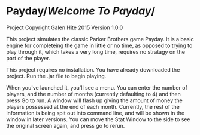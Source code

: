 # Payday/*Welcome To Payday*/
Project Copyright Galen Hite 2015
Version 1.0.0

This project simulates the classic Parker Brothers game Payday. It is a basic engine for completeing the game
in little or no time, as opposed to trying to play through it, which takes a very long time, requires no stratagy
on the part of the player.

This project requires no installation. You have already downloaded the project. Run the .jar file to begin playing.

When you've launched it, you'll see a menu. You can enter the number of players, and the number of months
(currently defaulting to 4) and then press Go to run. A window will flash up giving the amount of money the
players possessed at the end of each month. Currently, the rest of the information is being spit out into 
command line, and will be shown in the window in later versions. You can move the Stat Window to the side 
to see the original screen again, and press go to rerun.
